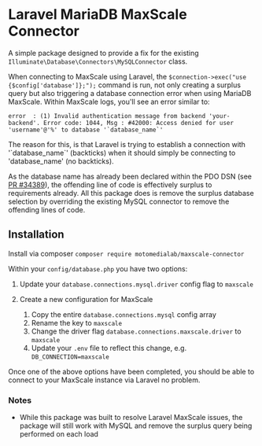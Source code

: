 # Laravel MariaDB MaxScale Connector

A simple package designed to provide a fix for the existing `Illuminate\Database\Connectors\MySQLConnector` class.

When connecting to MaxScale using Laravel, the `$connection->exec("use {$config['database']};");` command is run,
not only creating a surplus query but also triggering a database connection error when using MariaDB MaxScale.
Within MaxScale logs, you'll see an error similar to:

```
error  : (1) Invalid authentication message from backend 'your-backend'. Error code: 1044, Msg : #42000: Access denied for user 'username'@'%' to database '`database_name`'
```

The reason for this, is that Laravel is trying to establish a connection with '\`database_name\`' (backticks) when it should simply be connecting to 'database_name' (no backticks).

As the database name has already been declared within the PDO DSN (see [PR #34389](https://github.com/laravel/framework/pull/34389)), the offending line of code is effectively surplus to requirements already.
All this package does is remove the surplus database selection by overriding the existing MySQL connector to remove the offending lines of code.

## Installation

Install via composer `composer require motomedialab/maxscale-connector`

Within your `config/database.php` you have two options:

1. Update your `database.connections.mysql.driver` config flag to `maxscale`

2. Create a new configuration for MaxScale
    1. Copy the entire `database.connections.mysql` config array
    2. Rename the key to `maxscale`
    3. Change the driver flag `database.connections.maxscale.driver` to `maxscale`
    4. Update your `.env` file to reflect this change, e.g. `DB_CONNECTION=maxscale`

Once one of the above options have been completed, you should be able to connect to your MaxScale instance
via Laravel no problem.

### Notes
- While this package was built to resolve Laravel MaxScale issues, the package will still work with MySQL and remove the surplus query being performed on each load
